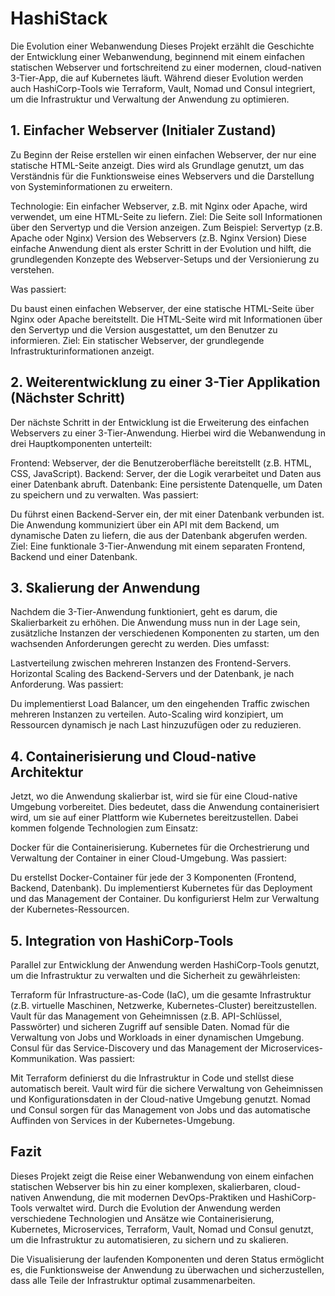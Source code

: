 # HashiStack
Die Evolution einer Webanwendung
Dieses Projekt erzählt die Geschichte der Entwicklung einer Webanwendung, beginnend mit einem einfachen statischen Webserver und fortschreitend zu einer modernen, cloud-nativen 3-Tier-App, die auf Kubernetes läuft. Während dieser Evolution werden auch HashiCorp-Tools wie Terraform, Vault, Nomad und Consul integriert, um die Infrastruktur und Verwaltung der Anwendung zu optimieren.

## 1. Einfacher Webserver (Initialer Zustand)
Zu Beginn der Reise erstellen wir einen einfachen Webserver, der nur eine statische HTML-Seite anzeigt. Dies wird als Grundlage genutzt, um das Verständnis für die Funktionsweise eines Webservers und die Darstellung von Systeminformationen zu erweitern.

Technologie: Ein einfacher Webserver, z.B. mit Nginx oder Apache, wird verwendet, um eine HTML-Seite zu liefern.
Ziel: Die Seite soll Informationen über den Servertyp und die Version anzeigen. Zum Beispiel:
Servertyp (z.B. Apache oder Nginx)
Version des Webservers (z.B. Nginx Version)
Diese einfache Anwendung dient als erster Schritt in der Evolution und hilft, die grundlegenden Konzepte des Webserver-Setups und der Versionierung zu verstehen.

Was passiert:

Du baust einen einfachen Webserver, der eine statische HTML-Seite über Nginx oder Apache bereitstellt.
Die HTML-Seite wird mit Informationen über den Servertyp und die Version ausgestattet, um den Benutzer zu informieren.
Ziel: Ein statischer Webserver, der grundlegende Infrastrukturinformationen anzeigt.

## 2. Weiterentwicklung zu einer 3-Tier Applikation (Nächster Schritt)
Der nächste Schritt in der Entwicklung ist die Erweiterung des einfachen Webservers zu einer 3-Tier-Anwendung. Hierbei wird die Webanwendung in drei Hauptkomponenten unterteilt:

Frontend: Webserver, der die Benutzeroberfläche bereitstellt (z.B. HTML, CSS, JavaScript).
Backend: Server, der die Logik verarbeitet und Daten aus einer Datenbank abruft.
Datenbank: Eine persistente Datenquelle, um Daten zu speichern und zu verwalten.
Was passiert:

Du führst einen Backend-Server ein, der mit einer Datenbank verbunden ist.
Die Anwendung kommuniziert über ein API mit dem Backend, um dynamische Daten zu liefern, die aus der Datenbank abgerufen werden.
Ziel: Eine funktionale 3-Tier-Anwendung mit einem separaten Frontend, Backend und einer Datenbank.

## 3. Skalierung der Anwendung
Nachdem die 3-Tier-Anwendung funktioniert, geht es darum, die Skalierbarkeit zu erhöhen. Die Anwendung muss nun in der Lage sein, zusätzliche Instanzen der verschiedenen Komponenten zu starten, um den wachsenden Anforderungen gerecht zu werden. Dies umfasst:

Lastverteilung zwischen mehreren Instanzen des Frontend-Servers.
Horizontal Scaling des Backend-Servers und der Datenbank, je nach Anforderung.
Was passiert:

Du implementierst Load Balancer, um den eingehenden Traffic zwischen mehreren Instanzen zu verteilen.
Auto-Scaling wird konzipiert, um Ressourcen dynamisch je nach Last hinzuzufügen oder zu reduzieren.

## 4. Containerisierung und Cloud-native Architektur
Jetzt, wo die Anwendung skalierbar ist, wird sie für eine Cloud-native Umgebung vorbereitet. Dies bedeutet, dass die Anwendung containerisiert wird, um sie auf einer Plattform wie Kubernetes bereitzustellen. Dabei kommen folgende Technologien zum Einsatz:

Docker für die Containerisierung.
Kubernetes für die Orchestrierung und Verwaltung der Container in einer Cloud-Umgebung.
Was passiert:

Du erstellst Docker-Container für jede der 3 Komponenten (Frontend, Backend, Datenbank).
Du implementierst Kubernetes für das Deployment und das Management der Container.
Du konfigurierst Helm zur Verwaltung der Kubernetes-Ressourcen.

## 5. Integration von HashiCorp-Tools
Parallel zur Entwicklung der Anwendung werden HashiCorp-Tools genutzt, um die Infrastruktur zu verwalten und die Sicherheit zu gewährleisten:

Terraform für Infrastructure-as-Code (IaC), um die gesamte Infrastruktur (z.B. virtuelle Maschinen, Netzwerke, Kubernetes-Cluster) bereitzustellen.
Vault für das Management von Geheimnissen (z.B. API-Schlüssel, Passwörter) und sicheren Zugriff auf sensible Daten.
Nomad für die Verwaltung von Jobs und Workloads in einer dynamischen Umgebung.
Consul für das Service-Discovery und das Management der Microservices-Kommunikation.
Was passiert:

Mit Terraform definierst du die Infrastruktur in Code und stellst diese automatisch bereit.
Vault wird für die sichere Verwaltung von Geheimnissen und Konfigurationsdaten in der Cloud-native Umgebung genutzt.
Nomad und Consul sorgen für das Management von Jobs und das automatische Auffinden von Services in der Kubernetes-Umgebung.

## Fazit
Dieses Projekt zeigt die Reise einer Webanwendung von einem einfachen statischen Webserver bis hin zu einer komplexen, skalierbaren, cloud-nativen Anwendung, die mit modernen DevOps-Praktiken und HashiCorp-Tools verwaltet wird. Durch die Evolution der Anwendung werden verschiedene Technologien und Ansätze wie Containerisierung, Kubernetes, Microservices, Terraform, Vault, Nomad und Consul genutzt, um die Infrastruktur zu automatisieren, zu sichern und zu skalieren.

Die Visualisierung der laufenden Komponenten und deren Status ermöglicht es, die Funktionsweise der Anwendung zu überwachen und sicherzustellen, dass alle Teile der Infrastruktur optimal zusammenarbeiten.
